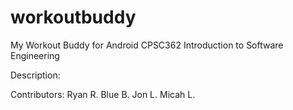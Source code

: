# workoutbuddy
My Workout Buddy for Android
CPSC362 Introduction to Software Engineering

Description: 

Contributors: 
  Ryan R.
  Blue B.
  Jon L. 
  Micah L.

